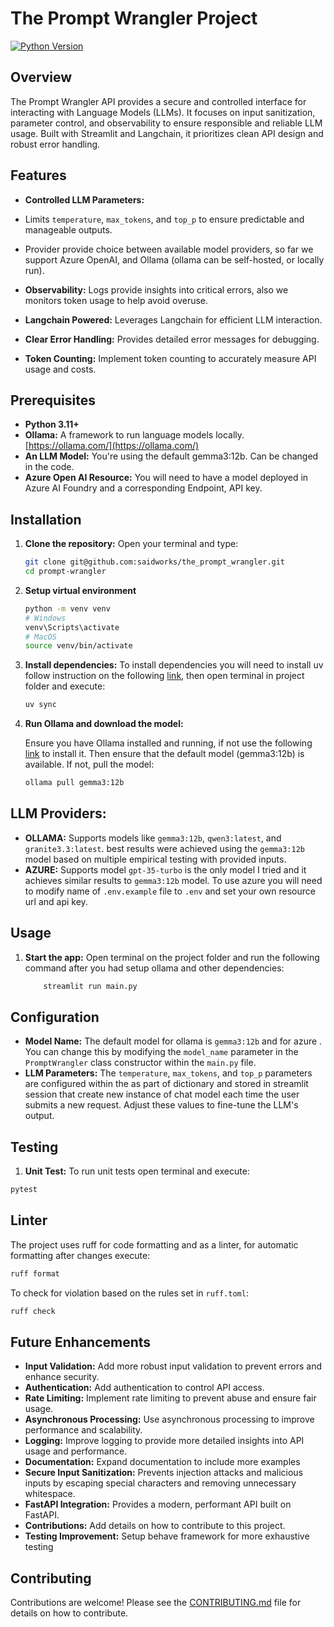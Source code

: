 # The Prompt Wrangler Project

[![Python Version](https://img.shields.io/badge/python-%3E=3.11-blue?logo=python)](https://www.python.org/)

## Overview

The Prompt Wrangler API provides a secure and controlled interface for interacting with Language Models (LLMs). It focuses on input sanitization, parameter control, and observability to ensure responsible and reliable LLM usage. Built with Streamlit and Langchain, it prioritizes clean API design and robust error handling.

## Features


*   **Controlled LLM Parameters:** 
   *   Limits `temperature`, `max_tokens`, and `top_p` to ensure predictable and manageable outputs.
   * Provider provide choice between available model providers, so far we support Azure OpenAI, and Ollama (ollama can be self-hosted, or locally run).

*   **Observability:** Logs provide insights into critical errors, also we monitors token usage to help avoid overuse.
*   **Langchain Powered:** Leverages Langchain for efficient LLM interaction.
*   **Clear Error Handling:**  Provides detailed error messages for debugging.
*   **Token Counting:** Implement token counting to accurately measure API usage and costs.

## Prerequisites

*   **Python 3.11+**
*   **Ollama:** A framework to run language models locally.  [https://ollama.com/](https://ollama.com/)
*   **An LLM Model:** You're using the default gemma3:12b. Can be changed in the code.
*   **Azure Open AI Resource:** You will need to have a model deployed in Azure AI Foundry and a corresponding Endpoint, API key.

## Installation

1.  **Clone the repository:**
    Open your terminal and type:
    ```bash
    git clone git@github.com:saidworks/the_prompt_wrangler.git
    cd prompt-wrangler
    ```
2. **Setup virtual environment**
    ```bash
    python -m venv venv
    # Windows
    venv\Scripts\activate
    # MacOS
    source venv/bin/activate
    ```
3.  **Install dependencies:**
    To install dependencies you will need to install uv follow instruction on the following [link](https://docs.astral.sh/uv/getting-started/installation/), then open terminal in project folder and execute:
    ```bash
    uv sync
    ```

4.  **Run Ollama and download the model:**

    Ensure you have Ollama installed and running, if not use the following [link](https://ollama.com/) to install it.  Then ensure that the default model (gemma3:12b) is available. If not, pull the model:

    ```bash
    ollama pull gemma3:12b
    ```
## LLM Providers:

-   **OLLAMA:** Supports models like `gemma3:12b`, `qwen3:latest`, and `granite3.3:latest`. 
    best results were achieved using the `gemma3:12b` model based on multiple empirical testing with provided inputs.
-   **AZURE:** Supports model `gpt-35-turbo` is the only model I tried and it achieves similar results to `gemma3:12b` model. 
    To use azure you will need to modify name of `.env.example` file to `.env` and set your own resource url and api key.


## Usage

1.  **Start the app:**
 Open terminal on the project folder and run the following command after you had setup ollama and other dependencies:
    ```bash
        streamlit run main.py    
    ```  


## Configuration

*   **Model Name:**  The default model for ollama is `gemma3:12b` and for azure .  You can change this by modifying the `model_name` parameter in the `PromptWrangler` class constructor within the `main.py` file.
*   **LLM Parameters:** The `temperature`, `max_tokens`, and `top_p` parameters are configured within the as part of dictionary and stored in streamlit session that create new instance of chat model each time the user submits a new request.  Adjust these values to fine-tune the LLM's output.
## Testing
1. **Unit Test:**
 To run unit tests open terminal and execute:
 ```bash
 pytest
 ```

## Linter 
The project uses ruff for code formatting and as a linter, for automatic formatting after changes execute:
```bash
ruff format
```
To check for violation based on the rules set in `ruff.toml`:
```bash
ruff check
```



## Future Enhancements

*   **Input Validation:** Add more robust input validation to prevent errors and enhance security.
*   **Authentication:**  Add authentication to control API access.
*   **Rate Limiting:**  Implement rate limiting to prevent abuse and ensure fair usage.
*   **Asynchronous Processing:**  Use asynchronous processing to improve performance and scalability.
*   **Logging:**  Improve logging to provide more detailed insights into API usage and performance.
*   **Documentation:**  Expand documentation to include more examples  
*   **Secure Input Sanitization:**  Prevents injection attacks and malicious inputs by escaping special characters and removing unnecessary whitespace.
*   **FastAPI Integration:** Provides a modern, performant API built on FastAPI.
*   **Contributions:** Add details on how to contribute to this project.
*   **Testing Improvement:** Setup behave framework for more exhaustive testing



## Contributing

Contributions are welcome! Please see the [CONTRIBUTING.md](https://github.com/saidworks/the_prompt_wrangler/blob/main/CONTRIBUTING.md) file for details on how to contribute.